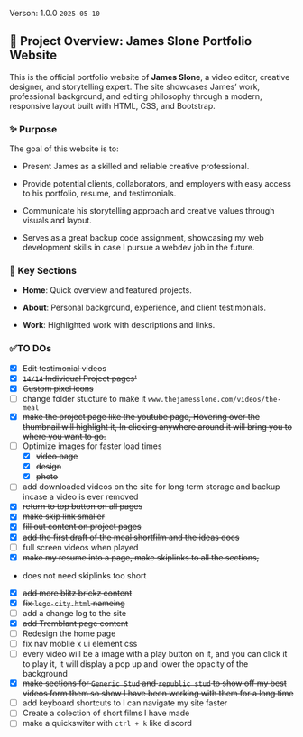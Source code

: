 Verson: 1.0.0 `2025-05-10`

## 📄 Project Overview: James Slone Portfolio Website

This is the official portfolio website of **James Slone**, a video editor, creative designer, and storytelling expert. The site showcases James’ work, professional background, and editing philosophy through a modern, responsive layout built with HTML, CSS, and Bootstrap.

### ✨ Purpose

The goal of this website is to:

- Present James as a skilled and reliable creative professional.

- Provide potential clients, collaborators, and employers with easy access to his portfolio, resume, and testimonials.

- Communicate his storytelling approach and creative values through visuals and layout.

- Serves as a great backup code assignment, showcasing my web development skills in case I pursue a webdev job in the future.


### 📁 Key Sections

- **Home**: Quick overview and featured projects.

- **About**: Personal background, experience, and client testimonials.

- **Work**: Highlighted work with descriptions and links.


### ✅TO DOs
- [x] ~~Edit testimonial videos~~
- [x] ~~`14/14` Individual Project pages'~~
- [x] ~~Custom pixel icons~~
- [ ] change folder stucture to make it `www.thejamesslone.com/videos/the-meal`
- [x] ~~make the project page like the youtube page, Hovering over the thumbnail will highlight it, In clicking anywhere around it will bring you to where you want to go.~~
- [ ] Optimize images for faster load times
  - [x] ~~video page~~
  - [x] ~~design~~
  - [x] ~~photo~~
- [ ] add downloaded videos on the site for long term storage and backup incase a video is ever removed
- [x] ~~return to top button on all pages~~
- [x] ~~make skip link smaller~~
- [x] ~~fill out content on project pages~~
- [x] ~~add the first draft of the meal shortfilm and the ideas docs~~
- [ ] full screen videos when played
- [x] ~~make my resume into a page, make skiplinks to all the sections,~~
- does not need skiplinks too short
- [x] ~~add more blitz brickz content~~ 
- [x] ~~fix `lego-city.html` nameing~~
- [ ] add a change log to the site
- [x] ~~add Tremblant page content~~
- [ ] Redesign the home page
- [ ] fix nav moblie x ui element css
- [ ] every video will be a image with a play button on it, and you can click it to play it, it will display a pop up and lower the opacity of the background
- [x] ~~make sections for `Generic Stud` and `republic stud` to show off my best videos form them so show I have been working with them for a long time~~
- [ ] add keyboard shortcuts to I can navigate my site faster
- [ ] Create a colection of short films I have made
- [ ] make a quickswiter with `ctrl + k` like discord